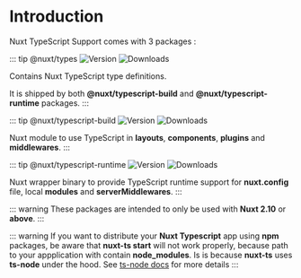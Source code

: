 # Introduction

Nuxt TypeScript Support comes with 3 packages :

::: tip @nuxt/types 
![Version](https://img.shields.io/npm/v/@nuxt/types?color=%23007ACC&style=flat-square)
![Downloads](https://img.shields.io/npm/dm/@nuxt/types?style=flat-square)

Contains Nuxt TypeScript type definitions.

It is shipped by both **@nuxt/typescript-build** and **@nuxt/typescript-runtime** packages.
:::

::: tip @nuxt/typescript-build
![Version](https://img.shields.io/npm/v/@nuxt/typescript-build?color=%23007ACC&style=flat-square)
![Downloads](https://img.shields.io/npm/dm/@nuxt/typescript-build?style=flat-square)

Nuxt module to use TypeScript in **layouts**, **components**, **plugins** and **middlewares**.
:::

::: tip @nuxt/typescript-runtime
![Version](https://img.shields.io/npm/v/@nuxt/typescript-runtime?color=%23007ACC&style=flat-square)
![Downloads](https://img.shields.io/npm/dm/@nuxt/typescript-runtime?style=flat-square)

Nuxt wrapper binary to provide TypeScript runtime support for **nuxt.config** file, local **modules** and **serverMiddlewares**.
:::


::: warning 
These packages are intended to only be used with **Nuxt 2.10** or **above**.
:::

::: warning 
If you want to distribute your **Nuxt Typescript** app using **npm** packages, be
aware that **nuxt-ts start** will not work properly, because path to your
appplication with contain **node_modules**. Is is because **nuxt-ts** uses
**ts-node** under the hood.
See [ts-node docs](https://github.com/TypeStrong/ts-node/#how-it-works) for more
details
:::
